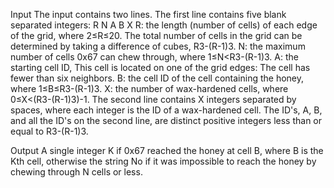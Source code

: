 Input
The input contains two lines. The first line contains five blank separated integers: R N A B X
R: the length (number of cells) of each edge of the grid, where 2≤R≤20. The total number of cells in the grid can be determined by taking a difference of cubes, R3-(R-1)3.
N: the maximum number of cells 0x67 can chew through, where 1≤N<R3-(R-1)3.
A: the starting cell ID, This cell is located on one of the grid edges: The cell has fewer than six neighbors.
B: the cell ID of the cell containing the honey, where 1≤B≤R3-(R-1)3.
X: the number of wax-hardened cells, where 0≤X<(R3-(R-1)3)-1.
The second line contains X integers separated by spaces, where each integer is the ID of a wax-hardened cell.
The ID's, A, B, and all the ID's on the second line, are distinct positive integers less than or equal to R3-(R-1)3.

Output
A single integer K if 0x67 reached the honey at cell B, where B is the Kth cell, otherwise the string No if it was impossible to reach the honey by chewing through N cells or less. 

